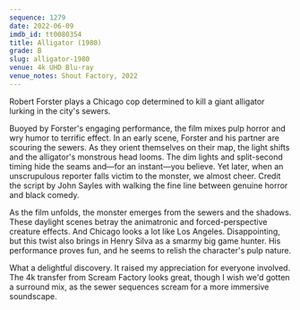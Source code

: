 ```yaml
---
sequence: 1279
date: 2022-06-09
imdb_id: tt0080354
title: Alligator (1980)
grade: B
slug: alligator-1980
venue: 4k UHD Blu-ray
venue_notes: Shout Factory, 2022
---
```


Robert Forster plays a Chicago cop determined to kill a giant alligator lurking in the city's sewers.

<!-- end -->

Buoyed by Forster's engaging performance, the film mixes pulp horror and wry humor to terrific effect. In an early scene, Forster and his partner are scouring the sewers. As they orient themselves on their map, the light shifts and the alligator's monstrous head looms. The dim lights and split-second timing hide the seams and—for an instant—you believe. Yet later, when an unscrupulous reporter falls victim to the monster, we almost cheer. Credit the script by John Sayles with walking the fine line between genuine horror and black comedy.

As the film unfolds, the monster emerges from the sewers and the shadows. These daylight scenes betray the animatronic and forced-perspective creature effects. And Chicago looks a lot like Los Angeles. Disappointing, but this twist also brings in Henry Silva as a smarmy big game hunter. His performance proves fun, and he seems to relish the character's pulp nature.

What a delightful discovery. It raised my appreciation for everyone involved. The 4k transfer from Scream Factory looks great, though I wish we'd gotten a surround mix, as the sewer sequences scream for a more immersive soundscape.
